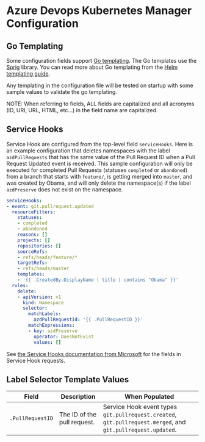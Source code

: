 # Azure Devops Kubernetes Manager Configuration

## Go Templating

Some configuration fields support [Go templating](https://golang.org/pkg/text/template/). The Go templates use the [Sprig](http://masterminds.github.io/sprig/) library. You can read more about Go templating from the [Helm templating guide](https://helm.sh/docs/chart_template_guide/).

Any templating in the configuration file will be tested on startup with some sample values to validate the go templating.

NOTE: When referring to fields, ALL fields are capitalized and all acronyms (ID, URI, URL, HTML, etc...) in the field name are capitalized.

## Service Hooks

Service Hook are configured from the top-level field `serviceHooks`. Here is an example configuration that deletes namespaces with the label `azdPullRequests` that has the same value of the Pull Request ID when a Pull Request Updated event is received. This sample configuration will only be executed for completed Pull Requests (statuses `completed` or `abandoned`) from a branch that starts with `feature/`, is getting merged into `master`, and was created by Obama, and will only delete the namespace(s) if the label `azdPreserve` does not exist on the namespace.

``` yaml
serviceHooks:
- event: git.pullrequest.updated
  resourceFilters:
    statuses:
    - completed
    - abandoned
    reasons: []
    projects: []
    repositories: []
    sourceRefs:
    - refs/heads/feature/*
    targetRefs:
    - refs/heads/master
    templates:
    - '{{ .CreatedBy.DisplayName | title | contains "Obama" }}'
  rules:
    delete:
    - apiVersion: v1
      kind: Namespace
      selector:
        matchLabels:
          azdPullRequestId: '{{ .PullRequestID }}'
        matchExpressions:
        - key: azdPreserve
          operator: DoesNotExist
          values: []
```

See [the Service Hooks documentation from Microsoft](https://docs.microsoft.com/en-us/azure/devops/service-hooks/events?toc=%2Fazure%2Fdevops%2Fintegrate%2Ftoc.json&bc=%2Fazure%2Fdevops%2Fintegrate%2Fbreadcrumb%2Ftoc.json&view=azure-devops-2019) for the fields in Service Hook requests.

## Label Selector Template Values

| Field            | Description                 | When Populated                                                                                               |
| ---------------- | --------------------------- | ------------------------------------------------------------------------------------------------------------ |
| `.PullRequestID` | The ID of the pull request. | Service Hook event types `git.pullrequest.created`, `git.pullrequest.merged`, and `git.pullrequest.updated`. |

